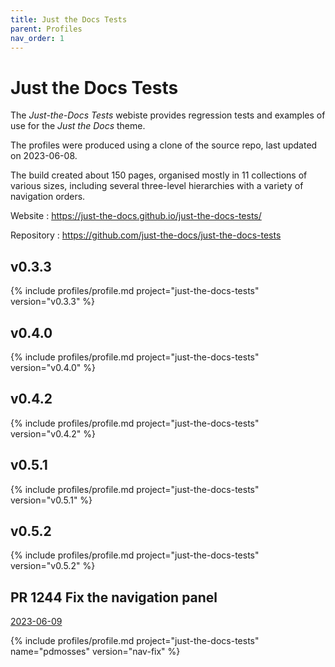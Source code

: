 ```yaml
---
title: Just the Docs Tests
parent: Profiles
nav_order: 1
---
```


# Just the Docs Tests

The _Just-the-Docs Tests_ webiste provides regression tests and examples of use for the _Just the Docs_ theme.

The profiles were produced using a clone of the source repo, last updated on 2023-06-08.

The build created about 150 pages, organised mostly in 11 collections of various sizes, 
including several three-level hierarchies with a variety of navigation orders.

Website
: <https://just-the-docs.github.io/just-the-docs-tests/>

Repository
: <https://github.com/just-the-docs/just-the-docs-tests>

## v0.3.3

{% include profiles/profile.md project="just-the-docs-tests" version="v0.3.3" %}

## v0.4.0

{% include profiles/profile.md project="just-the-docs-tests" version="v0.4.0" %}

## v0.4.2

{% include profiles/profile.md project="just-the-docs-tests" version="v0.4.2" %}

## v0.5.1

{% include profiles/profile.md project="just-the-docs-tests" version="v0.5.1" %}

## v0.5.2

{% include profiles/profile.md project="just-the-docs-tests" version="v0.5.2" %}

## PR 1244 Fix the navigation panel

[2023-06-09](https://github.com/pdmosses/just-the-docs/commit/1f0ceb105f1af22132cf36b44ea70c4af408847a)

{% include profiles/profile.md project="just-the-docs-tests" name="pdmosses" version="nav-fix" %}
